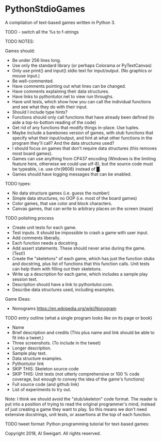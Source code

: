 # PythonStdioGames

A compilation of text-based games written in Python 3.


TODO - switch all the %s to f-strings

TODO NOTES:

Games should:

* Be under 256 lines long.
* Use only the standard library (or perhaps Colorama or PyTextCanvas)
* Only use print() and input() stdio text for input/output. (No graphics or mouse input.)
* Be well-commented.
* Have comments pointing out what lines can be changed.
* Have comments explaining their data structures.
* Have links to pythontutor.net to view run throughs.
* Have unit tests, which show how you can call the individual functions and see what they do with their input.
* Should I include type hints?
* Functions should only call functions that have already been defined (to aide a top-to-bottom reading of the code)
* Get rid of any functions that modify things in-place. Use tuples.
* Maybe include a barebones version of games, with stub functions that specify what their input/output, and hint at what other functions in the program they'll call? And the data structures used?
* I should focus on games that don't require data structures (this removes most board games).
* Games can use anything from CP437 encoding (Windows is the limiting feature here, otherwise we could use utf-8), but the source code must be typeable, i.e. use chr(9608) instead of █.
* Games should have logging messages that can be enabled.

TODO types:
* No data structure games (i.e. guess the number)
* Simple data structures, no OOP (i.e. most of the board games)
* Color games, that use color and block characters.
* Canvas games, that can write to arbitrary places on the screen (maze)



TODO polishing process
* Create unit tests for each game.
* Test inputs. It should be impossible to crash a game with user input.
* Add comments liberally.
* Each function needs a docstring.
* Add assert statements. These should never arise during the game. (Test!)
* Create the "skeletons" of each game, which has just the function stubs and docstring, plus list of functions that this function calls. Unit tests can help them with filling out their skeletons.
* Write up a description for each game, which includes a sample play session text.
* Description should have a link to pythontutor.com.
* Describe data structures used, including examples.


Game IDeas:
- Nonograms https://en.wikipedia.org/wiki/Nonogram


TODO entry outline (what a single program looks like on its page or book)
- Name
- Brief description and credits (This plus name and link should be able to fit into a tweet.)
- Three screenshots. (To include in the tweet)
- Longer description.
- Sample play text.
- Data structure examples.
- Pythontutor link
- SKIP THIS: Skeleton source code
- SKIP THIS: Unit tests (not utterly comprehensive or 100 % code coverage, but enough to convey the idea of the game's functions)
- Full source code (and github link)
- List of experiments to try out.


Note: I think we should avoid the "stub/skeleton" code format. The reader is put into a position of trying to read the original programmer's mind, instead of just creating a game they want to play. So this means we don't need extensive docstrings, unit tests, or assertions at the top of each function.

TODO tweet format:
Python programming tutorial for text-based games: <NAME> <DESC> <LINK>

Copyright 2018, Al Sweigart. All rights reserved.